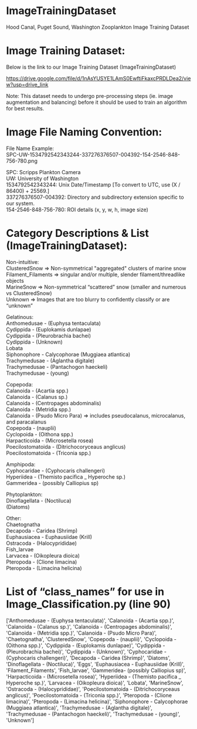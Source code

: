 # ImageTrainingDataset
Hood Canal, Puget Sound, Washington Zooplankton Image Training Dataset

# Image Training Dataset:
Below is the link to our Image Training Dataset (ImageTrainingDataset)

https://drive.google.com/file/d/1nAsYUSYE1LAmS0EwftiFkaxcPRDLDea2/view?usp=drive_link

Note: This dataset needs to undergo pre-processing steps (ie. image augmentation and balancing) before it should be used to train an algorithm for best results.

# Image File Naming Convention: 

File Name Example:  
SPC-UW-1534792542343244-337276376507-004392-154-2546-848-756-780.png  

 
SPC: Scripps Plankton Camera  
UW: University of Washington  
1534792542343244:  Unix Date/Timestamp [To convert to UTC, use (X / 86400) + 25569.]  
337276376507-004392: Directory and subdirectory extension specific to our system.  
154-2546-848-756-780: ROI details (x, y, w, h, image size)  

# Category Descriptions & List (ImageTrainingDataset):  

Non-intuitive:   
ClusteredSnow => Non-symmetrical "aggregated" clusters of marine snow  
Filament_Filaments => singular and/or multiple, slender filament/threadlike objects  
MarineSnow => Non-symmetrical “scattered” snow (smaller and numerous vs ClusteredSnow)  
Unknown => Images that are too blurry to confidently classify or are “unknown”  

Gelatinous:   
Anthomedusae - (Euphysa tentaculata)  
Cydippida - (Euplokamis dunlapae)  
Cydippida - (Pleurobrachia bachei)  
Cydippida - (Unknown)  
Lobata  
Siphonophore - Calycophorae (Muggiaea atlantica)  
Trachymedusae - (Aglantha digitale)  
Trachymedusae - (Pantachogon haeckeli)  
Trachymedusae - (young)  

Copepoda:    
Calanoida - (Acartia spp.)  
Calanoida - (Calanus sp.)  
Calanoida - (Centropages abdominalis)  
Calanoida - (Metridia spp.)  
Calanoida - (Psudo Micro Para) => includes pseudocalanus, microcalanus, and paracalanus  
Copepoda - (nauplii)  
Cyclopoida - (Oithona spp.)  
Harpacticoida - (Microsetella rosea)  
Poecilostomatoida - (Ditrichocoryceaus anglicus)  
Poecilostomatoida - (Triconia spp.)  

Amphipoda:    
Cyphocaridae - (Cyphocaris challengeri)  
Hyperiidea - (Themisto pacifica _ Hyperoche sp.)  
Gammeridea - (possibly Calliopius sp)  

Phytoplankton:    
Dinoflagellata - (Noctiluca)  
(Diatoms)   
  
Other:   
Chaetognatha  
Decapoda - Caridea (Shrimp)  
Euphausiacea - Euphausiidae (Krill)  
Ostracoda - (Halocyprididae)  
Fish_larvae  
Larvacea - (Oikopleura dioica)  
Pteropoda - (Clione limacina)  
Pteropoda - (Limacina helicina)  

# List of “class_names” for use in Image_Classification.py (line 90)   

['Anthomedusae - (Euphysa tentaculata)', 'Calanoida - (Acartia spp.)', 'Calanoida - (Calanus sp.)', 'Calanoida - (Centropages abdominalis)', 'Calanoida - (Metridia spp.)', 'Calanoida - (Psudo Micro Para)', 'Chaetognatha', 'ClusteredSnow', 'Copepoda - (nauplii)', 'Cyclopoida - (Oithona spp.)', 'Cydippida - (Euplokamis dunlapae)', 'Cydippida - (Pleurobrachia bachei)', 'Cydippida - (Unknown)', 'Cyphocaridae - (Cyphocaris challengeri)', 'Decapoda - Caridea (Shrimp)', 'Diatoms', 'Dinoflagellata - (Noctiluca)', 'Eggs', 'Euphausiacea - Euphausiidae (Krill)', 'Filament_Filaments', 'Fish_larvae', 'Gammeridea- (possibly Calliopius sp)', 'Harpacticoida - (Microsetella rosea)', 'Hyperiidea - (Themisto pacifica _ Hyperoche sp.)', 'Larvacea - (Oikopleura dioica)', 'Lobata', 'MarineSnow', 'Ostracoda - (Halocyprididae)', 'Poecilostomatoida - (Ditrichocoryceaus anglicus)', 'Poecilostomatoida - (Triconia spp.)', 'Pteropoda - (Clione limacina)', 'Pteropoda - (Limacina helicina)', 'Siphonophore - Calycophorae (Muggiaea atlantica)', 'Trachymedusae - (Aglantha digitale)', 'Trachymedusae - (Pantachogon haeckeli)', 'Trachymedusae - (young)', 'Unknown']
